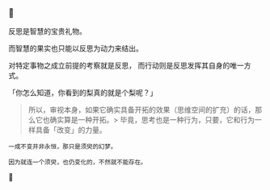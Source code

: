 ### 🏹

<!--
**yhm-amber/yhm-amber** is a ✨ _special_ ✨ repository because its `README.md` (this file) appears on your GitHub profile.

Here are some ideas to get you started:

- 🔭 I’m currently working on ...
- 🌱 I’m currently learning ...
- 👯 I’m looking to collaborate on ...
- 🤔 I’m looking for help with ...
- 💬 Ask me about ...
- 📫 How to reach me: ...
- 😄 Pronouns: ...
- ⚡ Fun fact: ...
-->



反思是智慧的宝贵礼物。

而智慧的果实也只能以反思为动力来结出。

对特定事物之成立前提的考察就是反思，
而行动则是反思发挥其自身的唯一方式。

「你怎么知道，你看到的梨真的就是个梨呢？」

> 所以，审视本身，如果它确实具备开拓的效果（思维空间的扩充）的话，那么它也确实算是一种开拓。
​> 
> 毕竟，思考也是一种行为，只要，它和行为一样具备「改变」的力量。
> 

~~~
一成不变并非永恒，那只是须臾的幻梦。

因为就连一个须臾，也仍变化的，不然就不能存在。
~~~

🍐
